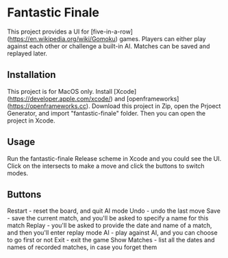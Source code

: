 # Fantastic Finale

This project provides a UI for [five-in-a-row] (https://en.wikipedia.org/wiki/Gomoku) games. Players can either play against each other or challenge a built-in AI. Matches can be saved and replayed later.

## Installation

This project is for MacOS only. Install [Xcode] (https://developer.apple.com/xcode/) and [openframeworks] (https://openframeworks.cc). Download this project in Zip, open the Prjoect Generator, and import "fantastic-finale" folder. Then you can open the project in Xcode.

## Usage

Run the fantastic-finale Release scheme in Xcode and you could see the UI.
Click on the intersects to make a move and click the buttons to switch modes.

## Buttons

Restart - reset the board, and quit AI mode
Undo - undo the last move
Save - save the current match, and you'll be asked to specify a name for this match
Replay - you'll be asked to provide the date and name of a match, and then you'll enter replay mode
AI - play against AI, and you can choose to go first or not
Exit - exit the game
Show Matches - list all the dates and names of recorded matches, in case you forget them
